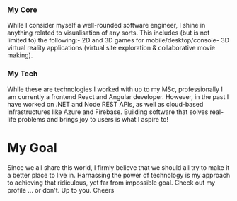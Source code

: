 ### My Core
While I consider myself a well-rounded software engineer, I shine in anything related to visualisation of any sorts. This includes (but is not limited to) the following:- 2D and 3D games for mobile/desktop/console- 3D virtual reality applications (virtual site exploration & collaborative movie making). 

### My Tech
While these are technologies I worked with up to my MSc, professionally I am currently a frontend React and Angular developer. However, in the past I have worked on .NET and Node REST APIs, as well as cloud-based infrastructures like Azure and Firebase. Building software that solves real-life problems and brings joy to users is what I aspire to!

# My Goal
Since we all share this world, I firmly believe that we should all try to make it a better place to live in. Harnassing the power of technology is my approach to achieving that ridiculous, yet far from impossible goal. Check out my profile ... or don't. Up to you. Cheers